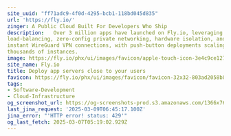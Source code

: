 ```yaml
---
site_uuid: "ff71adc9-4f0d-4295-bcb1-118bd045d835"
url: 'https://fly.io/'
zinger: A Public Cloud Built For Developers Who Ship
description:   Over 3 million apps have launched on Fly.io, leveraging global Anycast
load-balancing, zero-config private networking, hardware isolation, and
instant WireGuard VPN connections, with push-button deployments scaling to
thousands of instances.
image: https://fly.io/phx/ui/images/favicon/apple-touch-icon-3e4c9ce127b5cd6f5516638d4bbf1dd5.png?vsn=d
site_name: Fly.io
title: Deploy app servers close to your users
favicon: https://fly.io/phx/ui/images/favicon/favicon-32x32-803ad2058b86df3f8a9f8af1505a59d2.png?vsn=d
tags:
- Software-Development
- Cloud-Infrastructure
og_screenshot_url: https://og-screenshots-prod.s3.amazonaws.com/1366x768/80/false/26076624b6b7fb56dd7f5358abdf8551e8a8956db5cde6cbd4ccd9909d5a5550.jpeg
last_jina_request: '2025-03-09T06:45:17.100Z'
jina_error: "'HTTP error! status: 429'"
og_last_fetch: 2025-03-07T05:19:02.929Z
---
```


